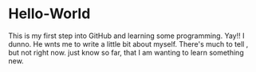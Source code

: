 # Hello-World
This is my first step into GitHub and learning some programming. Yay!!
I dunno. He wnts me to write a little bit about myself.  There's much to tell , but not right now. 
just know so far, that I am wanting to learn something new.

